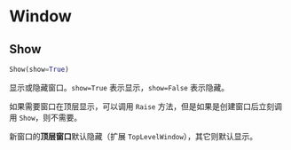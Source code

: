 # Window

## Show

```py
Show(show=True)
```

显示或隐藏窗口。`show=True` 表示显示，`show=False` 表示隐藏。

如果需要窗口在顶层显示，可以调用 `Raise` 方法，但是如果是创建窗口后立刻调用 `Show`，则不需要。

新窗口的**顶层窗口**默认隐藏（扩展 `TopLevelWindow`），其它则默认显示。

